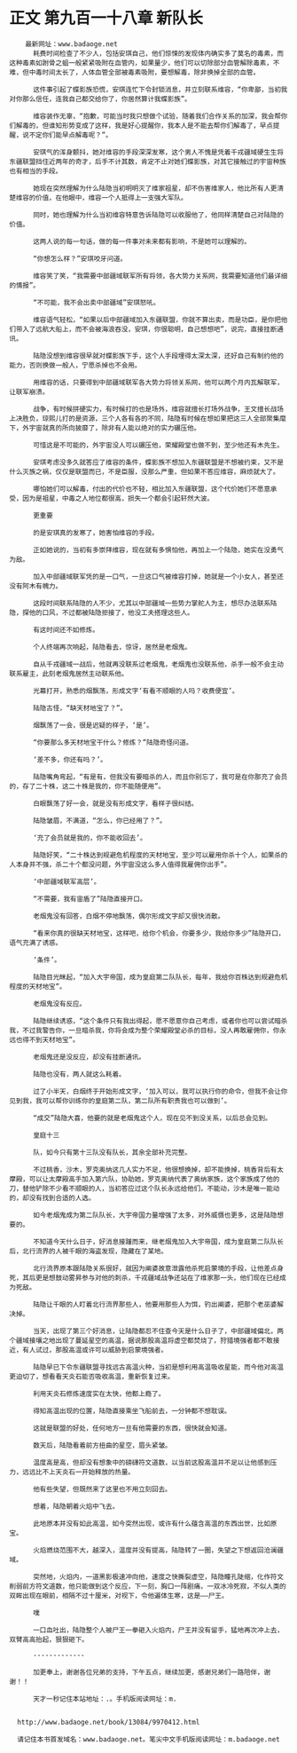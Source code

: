 # 正文 第九百一十八章 新队长
        最新网址：www.badaoge.net
          耗费时间检查了不少人，包括安琪自己，他们惊悚的发现体内确实多了莫名的毒素，而这种毒素如跗骨之蛆一般紧紧吸附在血管内，如果量少，他们可以切除部分血管解除毒素，不难，但中毒时间太长了，人体血管全部被毒素吸附，要想解毒，除非换掉全部的血管。
      
          这件事引起了蝶影族恐慌，安琪连忙下令封锁消息，并立刻联系维容，“你卑鄙，当初我对你那么信任，连我自己都交给你了，你居然算计我蝶影族”。
      
          维容装作无辜，“抱歉，可能当时我只想做个试验，随着我们合作关系的加深，我会帮你们解毒的，但谁知形势变成了这样，我是好心提醒你，我本人是不能去帮你们解毒了，早点提醒，说不定你们能早点解毒呢？”。
      
          安琪气的浑身颤抖，她对维容的手段深深发寒，这个男人不愧是凭着千戎疆域硬生生将东疆联盟挡住近两年的奇才，后手不计其数，肯定不止对她们蝶影族，对其它接触过的宇宙种族也有相当的手段。
      
          她现在突然理解为什么陆隐当初明明灭了维家祖星，却不伤害维家人，他比所有人更清楚维容的价值，在他眼中，维容一个人抵得上一支强大军队。
      
          同时，她也理解为什么当初维容特意告诉陆隐可以收服他了，他同样清楚自己对陆隐的价值。
      
          这两人说的每一句话，做的每一件事对未来都有影响，不是她可以理解的。
      
          “你想怎么样？”安琪咬牙问道。
      
          维容笑了笑，“我需要中部疆域联军所有将领，各大势力关系网，我需要知道他们最详细的情报”。
      
          “不可能，我不会出卖中部疆域”安琪怒吼。
      
          维容语气轻松，“如果以后中部疆域加入东疆联盟，你就不算出卖，而是功臣，是你把他们带入了远航大船上，而不会被海浪吞没，安琪，你很聪明，自己想想吧”，说完，直接挂断通讯。
      
          陆隐没想到维容很早就对蝶影族下手，这个人手段埋得太深太深，还好自己有制约他的能力，否则换做一般人，宁愿杀掉也不会用。
      
          用维容的话，只要得到中部疆域联军各大势力将领关系网，他可以两个月内瓦解联军，让联军崩溃。
      
          战争，有时候拼硬实力，有时候打的也是场外，维容就擅长打场外战争，王文擅长战场上决胜负，琼熙儿打的是资源，三个人各有各的不同，陆隐有时候在想如果把这三人全部聚集麾下，外宇宙就真的所向披靡了，除非有人能以绝对的实力碾压他。
      
          可惜这是不可能的，外宇宙没人可以碾压他，荣耀殿堂也做不到，至少他还有木先生。
      
          安琪考虑没多久就答应了维容的条件，蝶影族不想加入东疆联盟是不想被约束，又不是什么灭族之祸，仅仅是联盟而已，不是臣服，没那么严重，但如果不答应维容，麻烦就大了。
      
          哪怕她们可以解毒，付出的代价也不轻，相比加入东疆联盟，这个代价她们不愿意承受，因为是祖星，中毒之人地位都很高，损失一个都会引起轩然大波。
      
          更重要
      
          的是安琪真的发寒了，她害怕维容的手段。
      
          正如她说的，当初有多崇拜维容，现在就有多惧怕他，再加上一个陆隐，她实在没勇气为敌。
      
          加入中部疆域联军凭的是一口气，一旦这口气被维容打掉，她就是一个小女人，甚至还没有阿木有魄力。
      
          这段时间联系陆隐的人不少，尤其以中部疆域一些势力掌舵人为主，想尽办法联系陆隐，探他的口风，不过都被陆隐拒接了，他没工夫搭理这些人。
      
          有这时间还不如修炼。
      
          个人终端再次响起，陆隐看去，惊讶，居然是老烟鬼。
      
          自从千戎疆域一战后，他就再没联系过老烟鬼，老烟鬼也没联系他，杀手一般不会主动联系雇主，此刻老烟鬼居然主动联系他。
      
          光幕打开，熟悉的烟飘荡，形成文字‘有看不顺眼的人吗？收费便宜’。
      
          陆隐古怪，“缺天材地宝了？”。
      
          烟飘荡了一会，很是迟疑的样子，‘是’。
      
          “你要那么多天材地宝干什么？修炼？”陆隐奇怪问道。
      
          ‘差不多，你还有吗？’。
      
          陆隐嘴角弯起，“有是有，但我没有要暗杀的人，而且你别忘了，我可是在你那充了会员的，存了二十株，这二十株是我的，你不能随便用”。
      
          白眼飘荡了好一会，就是没有形成文字，看样子很纠结。
      
          陆隐皱眉，不满道，“怎么，你已经用了？”。
      
          ‘充了会员就是我的，你不能收回去’。
      
          陆隐好笑，“二十株达到规避危机程度的天材地宝，至少可以雇用你杀十个人，如果杀的人本身并不强，杀二十个都没问题，外宇宙没这么多人值得我雇佣你出手”。
      
          ‘中部疆域联军高层’。
      
          “不需要，我有宙盾了”陆隐直接开口。
      
          老烟鬼没有回答，白烟不停地飘荡，偶尔形成文字却又很快消散。
      
          “看来你真的很缺天材地宝，这样吧，给你个机会，你要多少，我给你多少”陆隐开口，语气充满了诱惑。
      
          ‘条件’。
      
          陆隐目光眯起，“加入大宇帝国，成为皇庭第二队队长，每年，我给你百株达到规避危机程度的天材地宝”。
      
          老烟鬼没有反应。
      
          陆隐继续诱惑，“这个条件只有我出得起，愿不愿意你自己考虑，或者你也可以尝试暗杀我，不过我警告你，一旦暗杀我，你将会成为整个荣耀殿堂必杀的目标，没人再敢雇佣你，你永远也得不到天材地宝”。
      
          老烟鬼还是没反应，却没有挂断通讯。
      
          陆隐也没有，两人就这么耗着。
      
          过了小半天，白烟终于开始形成文字，‘加入可以，我可以执行你的命令，但我不会让你见到我，我可以帮你训练你的皇庭第二队，第二队所有职责我也可以做到’。
      
          “成交”陆隐大喜，他要的就是老烟鬼这个人，现在见不到没关系，以后总会见到。
      
          皇庭十三
      
          队，如今只有第十三队没有队长，其余全部补充完整。
      
          不过桃香，沙木，罗克奥纳这几人实力不足，他很想换掉，却不能换掉，桃香背后有太摩殿，可以让太摩殿高手加入第六队，协助她，罗克奥纳代表了奥纳家族，这个家族成了他的刀，替他铲除不少看不顺眼的人，当初答应过这个队长永远给他们，不能动，沙木是唯一能动的，却没有找到合适的人选。
      
          如今老烟鬼成为第二队队长，大宇帝国力量增强了太多，对外威慑也更多，这是陆隐想要的。
      
          不知道今天什么日子，好消息接踵而来，继老烟鬼加入大宇帝国，成为皇庭第二队队长后，北行流界的人被千眼的海盗发现，隐藏在了某地。
      
          北行流界原本跟陆隐关系很好，就因为阐婆故意泄露他杀死启蒙境的手段，让他差点身死，其后更是想鼓动雾昇参与对他的刺杀，千戎疆域战争还站在了维家那一头，他们现在已经成为死敌。
      
          陆隐让千眼的人盯着北行流界那些人，他要用那些人为饵，钓出阐婆，把那个老巫婆解决掉。
      
          当天，出现了第三个好消息，让陆隐都忍不住查今天是什么日子了，中部疆域偏北，两个疆域接壤之地出现了蔓延星空的高温，据说那股高温将虚空都焚烧了，狩猎境强者都不敢接近，有人试过，那股高温或许可以威胁到启蒙境强者。
      
          陆隐早已下令东疆联盟寻找远古高温火种，当初是想利用高温吸收星能，而今他对高温更迫切了，想看看天炎石能否吸收高温，重新恢复过来。
      
          利用天炎石修炼速度实在太快，他都上瘾了。
      
          得知高温出现的位置，陆隐直接乘坐飞船前去，一分钟都不想耽误。
      
          这就是联盟的好处，任何地方一旦有他需要的东西，很快就会知道。
      
          数天后，陆隐看着前方扭曲的星空，眉头紧皱。
      
          温度高是高，但却没有想象中的磅礴符文道数，以当前这股高温并不足以让他感到压力，远远比不上天炎石一开始释放的热量。
      
          他有些失望，但既然来了这里也不用立刻回去。
      
          想着，陆隐朝着火焰中飞去。
      
          此地原本并没有如此高温，如今突然出现，或许有什么蕴含高温的东西出世，比如原宝。
      
          火焰燃烧范围不大，越深入，温度并没有提高，陆隐转了一圈，失望之下想返回沧澜疆域。
      
          突然地，火焰内，一道黑影极速冲向他，速度之快撕裂虚空，陆隐瞳孔陡缩，化作符文削弱前方符文道数，他只能做到这个反应，下一刻，胸口一阵剧痛，一双冰冷死寂，不似人类的双眸出现在眼前，相隔不过十厘米，对视下，令他遍体生寒，这是——尸王。
      
          噗
      
          一口血吐出，陆隐整个人被尸王一拳砸入火焰内，尸王并没有留手，猛地再次冲上去，双臂高高抬起，狠狠砸下。
      
          -------------
      
          加更奉上，谢谢各位兄弟的支持，下午五点，继续加更，感谢兄弟们一路陪伴，谢谢！！
      
          天才一秒记住本站地址：.。手机版阅读网址：m.
      
      
      http://www.badaoge.net/book/13084/9970412.html
      
      请记住本书首发域名：www.badaoge.net。笔尖中文手机版阅读网址：m.badaoge.net